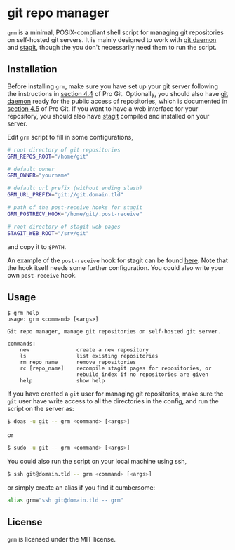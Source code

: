 git repo manager
================

`grm` is a minimal, POSIX-compliant shell script for managing git repositories
on self-hosted git servers. It is mainly designed to work with [git daemon][1]
and [stagit][2], though the you don't necessarily need them to run the script.

Installation
------------

Before installing `grm`, make sure you have set up your git server following
the instructions in [section 4.4][3] of Pro Git. Optionally, you should also
have [git daemon][1] ready for the public access of repositories, which is
documented in [section 4.5][4] of Pro Git. If you want to have a web interface
for your repository, you should also have [stagit][2] compiled and installed on
your server.

Edit `grm` script to fill in some configurations,

```bash
# root directory of git repositories
GRM_REPOS_ROOT="/home/git"

# default owner
GRM_OWNER="yourname"

# default url prefix (without ending slash)
GRM_URL_PREFIX="git://git.domain.tld"

# path of the post-receive hooks for stagit
GRM_POSTRECV_HOOK="/home/git/.post-receive"

# root directory of stagit web pages
STAGIT_WEB_ROOT="/srv/git"
```

and copy it to `$PATH`.

An example of the `post-receive` hook for stagit can be found [here][5]. Note
that the hook itself needs some further configuration. You could also write
your own `post-receive` hook.

Usage
-----

```
$ grm help
usage: grm <command> [<args>]

Git repo manager, manage git repositories on self-hosted git server.

commands:
    new               create a new repository
    ls                list existing repositories
    rm repo_name      remove repositories
    rc [repo_name]    recompile stagit pages for repositories, or
                      rebuild index if no repositories are given
    help              show help
```

If you have created a `git` user for managing git repositories, make sure the
`git` user have write access to all the directories in the config, and run the
script on the server as:

```bash
$ doas -u git -- grm <command> [<args>]
```

or

```bash
$ sudo -u git -- grm <command> [<args>]
```

You could also run the script on your local machine using ssh,

```bash
$ ssh git@domain.tld -- grm <command> [<args>]
```

or simply create an alias if you find it cumbersome:

```bash
alias grm="ssh git@domain.tld -- grm"
```

License
-------

`grm` is licensed under the MIT license.

[1]: https://git-scm.com/docs/git-daemon
[2]: https://codemadness.org/git/stagit/
[3]: https://git-scm.com/book/en/v2/Git-on-the-Server-Setting-Up-the-Server
[4]: https://git-scm.com/book/en/v2/Git-on-the-Server-Git-Daemon
[5]: https://codemadness.org/git/stagit/file/example_post-receive.sh.html
